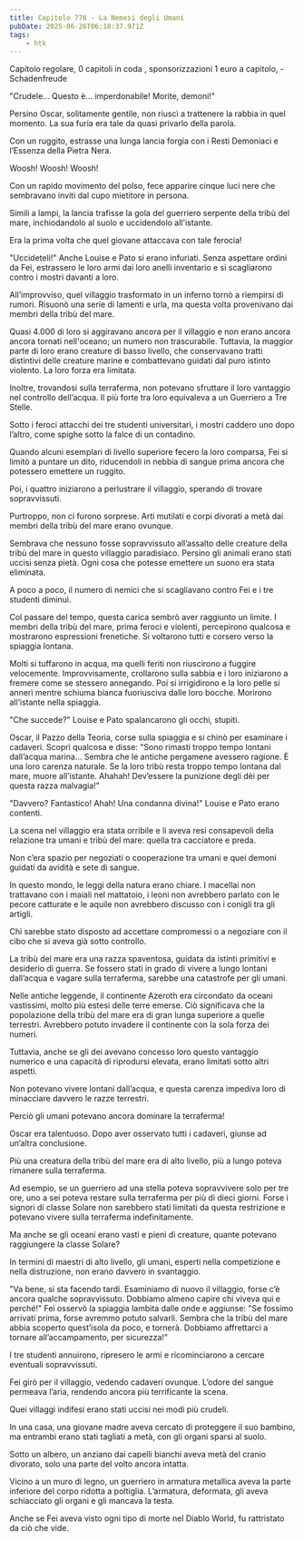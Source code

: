 ```yaml
---
title: Capitolo 776 - La Nemesi degli Umani
pubDate: 2025-06-26T06:18:37.971Z
tags:
    - htk
---
```



Capitolo regolare,
0 capitoli in coda ,
sponsorizzazioni 1 euro a capitolo,
-Schadenfreude


"Crudele... Questo è... imperdonabile! Morite, demoni!"


Persino Oscar, solitamente gentile, non riuscì a trattenere la rabbia in quel momento. La sua furia era tale da quasi privarlo della parola.


Con un ruggito, estrasse una lunga lancia forgia con i Resti Demoniaci e l’Essenza della Pietra Nera.


Woosh! Woosh! Woosh!


Con un rapido movimento del polso, fece apparire cinque luci nere che sembravano inviti dal cupo mietitore in persona.


Simili a lampi, la lancia trafisse la gola del guerriero serpente della tribù del mare, inchiodandolo al suolo e uccidendolo all'istante.


Era la prima volta che quel giovane attaccava con tale ferocia!


"Uccideteli!" Anche Louise e Pato si erano infuriati. Senza aspettare ordini da Fei, estrassero le loro armi dai loro anelli inventario e si scagliarono contro i mostri davanti a loro.


All’improvviso, quel villaggio trasformato in un inferno tornò a riempirsi di rumori. Risuonò una serie di lamenti e urla, ma questa volta provenivano dai membri della tribù del mare.


Quasi 4.000 di loro si aggiravano ancora per il villaggio e non erano ancora ancora tornati nell'oceano; un numero non trascurabile. Tuttavia, la maggior parte di loro erano creature di basso livello, che conservavano tratti distintivi delle creature marine e combattevano guidati dal puro istinto violento. La loro forza era limitata.


Inoltre, trovandosi sulla terraferma, non potevano sfruttare il loro vantaggio nel controllo dell’acqua. Il più forte tra loro equivaleva a un Guerriero a Tre Stelle.


Sotto i feroci attacchi dei tre studenti universitari, i mostri caddero uno dopo l’altro, come spighe sotto la falce di un contadino.


Quando alcuni esemplari di livello superiore fecero la loro comparsa, Fei si limitò a puntare un dito, riducendoli in nebbia di sangue prima ancora che potessero emettere un ruggito.


Poi, i quattro iniziarono a perlustrare il villaggio, sperando di trovare sopravvissuti.


Purtroppo, non ci furono sorprese. Arti mutilati e corpi divorati a metà dai membri della tribù del mare erano ovunque.


Sembrava che nessuno fosse sopravvissuto all’assalto delle creature della tribù del mare in questo villaggio paradisiaco. Persino gli animali erano stati uccisi senza pietà. Ogni cosa che potesse emettere un suono era stata eliminata.


A poco a poco, il numero di nemici che si scagliavano contro Fei e i tre studenti diminuì.


Col passare del tempo, questa carica sembrò aver raggiunto un limite. I membri della tribù del mare, prima feroci e violenti, percepirono qualcosa e mostrarono espressioni frenetiche. Si voltarono tutti e corsero verso la spiaggia lontana.


Molti si tuffarono in acqua, ma quelli feriti non riuscirono a fuggire velocemente. Improvvisamente, crollarono sulla sabbia e i loro iniziarono a fremere come se stessero annegando. Poi si irrigidirono e la loro pelle si annerì mentre schiuma bianca fuoriusciva dalle loro bocche. Morirono all’istante nella spiaggia.


"Che succede?" Louise e Pato spalancarono gli occhi, stupiti.


Oscar, il Pazzo della Teoria, corse sulla spiaggia e si chinò per esaminare i cadaveri. Scoprì qualcosa e disse: "Sono rimasti troppo tempo lontani dall’acqua marina... Sembra che le antiche pergamene avessero ragione. È una loro carenza naturale. Se la loro tribù resta troppo tempo lontana dal mare, muore all’istante. Ahahah! Dev’essere la punizione degli dèi per questa razza malvagia!"


"Davvero? Fantastico! Ahah! Una condanna divina!" Louise e Pato erano contenti.


La scena nel villaggio era stata orribile e li aveva resi consapevoli della relazione tra umani e tribù del mare: quella tra cacciatore e preda.


Non c’era spazio per negoziati o cooperazione tra umani e quei demoni guidati da avidità e sete di sangue.


In questo mondo, le leggi della natura erano chiare. I macellai non trattavano con i maiali nel mattatoio, i leoni non avrebbero parlato con le pecore catturate e le aquile non avrebbero discusso con i conigli tra gli artigli.


Chi sarebbe stato disposto ad accettare compromessi o a negoziare con il cibo che si aveva già sotto controllo.


La tribù del mare era una razza spaventosa, guidata da istinti primitivi e desiderio di guerra. Se fossero stati in grado di vivere a lungo lontani dall’acqua e vagare sulla terraferma, sarebbe una catastrofe per gli umani.


Nelle antiche leggende, il continente Azeroth era circondato da oceani vastissimi, molto più estesi delle terre emerse. Ciò significava che la popolazione della tribù del mare era di gran lunga superiore a quelle terrestri. Avrebbero potuto invadere il continente con la sola forza dei numeri.


Tuttavia, anche se gli dei avevano concesso loro questo vantaggio numerico e una capacità di riprodursi elevata, erano limitati sotto altri aspetti.


Non potevano vivere lontani dall’acqua, e questa carenza impediva loro di minacciare davvero le razze terrestri.


Perciò gli umani potevano ancora dominare la terraferma!


Oscar era talentuoso. Dopo aver osservato tutti i cadaveri, giunse ad un’altra conclusione.


Più una creatura della tribù del mare era di alto livello, più a lungo poteva rimanere sulla terraferma.


Ad esempio, se un guerriero ad una stella poteva sopravvivere solo per tre ore, uno a sei poteva restare sulla terraferma per più di dieci giorni. Forse i signori di classe Solare non sarebbero stati limitati da questa restrizione e potevano vivere sulla terraferma indefinitamente.


Ma anche se gli oceani erano vasti e pieni di creature, quante potevano raggiungere la classe Solare?


In termini di maestri di alto livello, gli umani, esperti nella competizione e nella distruzione, non erano davvero in svantaggio.


"Va bene, si sta facendo tardi. Esaminiamo di nuovo il villaggio, forse c’è ancora qualche sopravvissuto. Dobbiamo almeno capire chi viveva qui e perché!" Fei osservò la spiaggia lambita dalle onde e aggiunse: "Se fossimo arrivati prima, forse avremmo potuto salvarli. Sembra che la tribù del mare abbia scoperto quest’isola da poco, e tornerà. Dobbiamo affrettarci a tornare all’accampamento, per sicurezza!"


I tre studenti annuirono, ripresero le armi e ricominciarono a cercare eventuali sopravvissuti.  


Fei girò per il villaggio, vedendo cadaveri ovunque. L’odore del sangue permeava l’aria, rendendo ancora più terrificante la scena.


Quei villaggi indifesi erano stati uccisi nei modi più crudeli.


In una casa, una giovane madre aveva cercato di proteggere il suo bambino, ma entrambi erano stati tagliati a metà, con gli organi sparsi al suolo.


Sotto un albero, un anziano dai capelli bianchi aveva metà del cranio divorato, solo una parte del volto ancora intatta.


Vicino a un muro di legno, un guerriero in armatura metallica aveva la parte inferiore del corpo ridotta a poltiglia. L’armatura, deformata, gli aveva schiacciato gli organi e gli mancava la testa.


Anche se Fei aveva visto ogni tipo di morte nel Diablo World, fu rattristato da ciò che vide.

